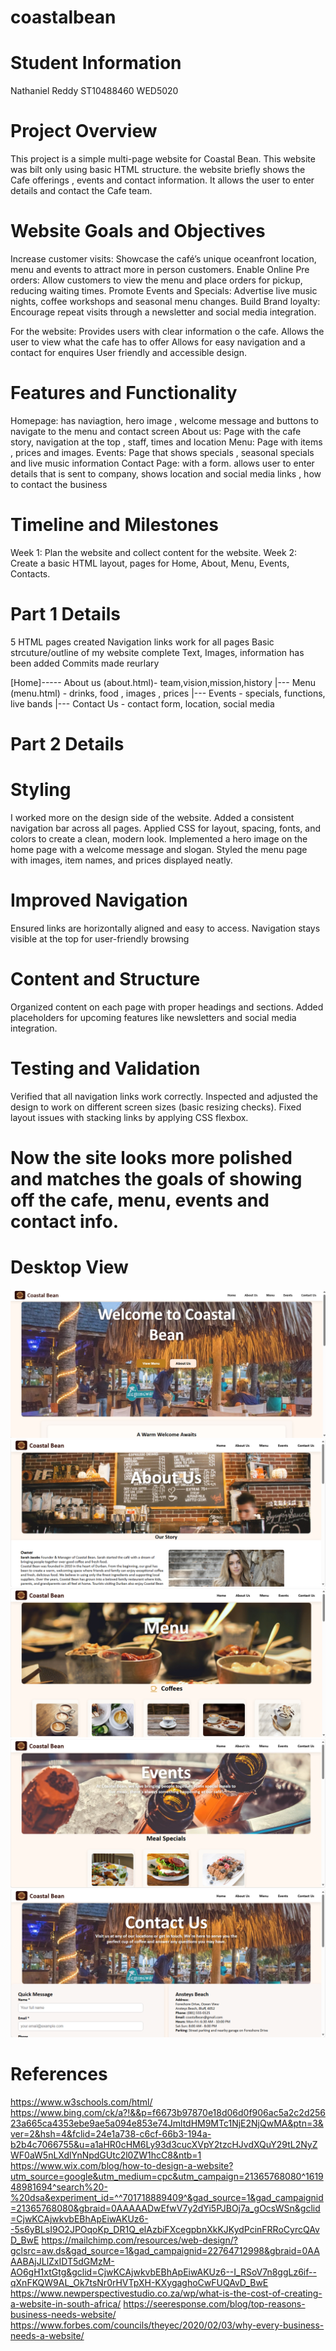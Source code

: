 # coastalbean

# Student Information
Nathaniel Reddy
ST10488460
WED5020

# Project Overview
This project is a simple multi-page website for Coastal Bean. 
This website was bilt only using basic HTML structure.
the website briefly shows the Cafe offerings , events and contact information.
It allows the user to enter details and contact the Cafe team.

# Website Goals and Objectives
Increase customer visits: Showcase the café’s unique oceanfront location, menu and events to attract more in person customers.
Enable Online Pre orders: Allow customers to view the menu and place orders for pickup, reducing waiting times. 
Promote Events and Specials: Advertise live music nights, coffee workshops and seasonal menu changes. 
Build Brand loyalty: Encourage repeat visits through a newsletter and social media integration.

For the website: 
Provides users with clear information o the cafe.
Allows the user to view what the cafe has to offer 
Allows for easy navigation and a contact for enquires
User friendly and accessible design.

# Features and Functionality 
Homepage: has naviagtion, hero image , welcome message and buttons to navigate to the menu and contact screen
About us: Page with the cafe story, navigation at the top , staff, times and location 
Menu:  Page with items , prices  and images. 
Events: Page that shows specials , seasonal specials  and live music information
Contact Page: with a form. allows user to enter details that is sent to company, shows location and social media links , how to contact the business

# Timeline and Milestones
Week 1: Plan the website and collect content for the website.
Week 2: Create a basic HTML layout, pages for Home, About, Menu, Events, Contacts.

# Part 1 Details
5 HTML pages created 
Navigation links work for all pages
Basic strcuture/outline of my website complete 
Text, Images, information has been added
Commits made reurlary 

[Home]----- About us (about.html)- team,vision,mission,history
      |--- Menu (menu.html) - drinks, food , images , prices
      |--- Events - specials, functions, live bands
      |--- Contact Us - contact form, location, social media 



# Part 2 Details

# Styling
I worked more on the design side of the website.
Added a consistent navigation bar across all pages.
Applied CSS for layout, spacing, fonts, and colors to create a clean, modern look.
Implemented a hero image on the home page with a welcome message and slogan.
Styled the menu page with images, item names, and prices displayed neatly.

# Improved Navigation
Ensured links are horizontally aligned and easy to access.
Navigation stays visible at the top for user-friendly browsing

# Content and Structure
Organized content on each page with proper headings and sections.
Added placeholders for upcoming features like newsletters and social media integration.

# Testing and Validation
Verified that all navigation links work correctly.
Inspected and adjusted the design to work on different screen sizes (basic resizing checks).
Fixed layout issues with stacking links by applying CSS flexbox.

# Now the site looks more polished and matches the goals of showing off the cafe, menu, events and contact info.

# Desktop View
![alt text](<Screenshot 2025-09-26 143540-1.png>) 
![alt text](<Screenshot 2025-09-26 143554.png>) 
![alt text](<Screenshot 2025-09-26 143610.png>) 
![alt text](<Screenshot 2025-09-26 143622.png>) 
![alt text](<Screenshot 2025-09-26 143632.png>)













    
# References 
https://www.w3schools.com/html/
https://www.bing.com/ck/a?!&&p=f6673b97870e18d06d0f906ac5a2c2d25623a665ca4353ebe9ae5a094e853e74JmltdHM9MTc1NjE2NjQwMA&ptn=3&ver=2&hsh=4&fclid=24e1a738-c6cf-66b3-194a-b2b4c7066755&u=a1aHR0cHM6Ly93d3cucXVpY2tzcHJvdXQuY29tL2NyZWF0aW5nLXdlYnNpdGUtc2l0ZW1hcC8&ntb=1
https://www.wix.com/blog/how-to-design-a-website?utm_source=google&utm_medium=cpc&utm_campaign=21365768080^161948981694^search%20-%20dsa&experiment_id=^^701718889409^&gad_source=1&gad_campaignid=21365768080&gbraid=0AAAAADwEfwV7y2dYi5PJBOj7a_gOcsWSn&gclid=CjwKCAjwkvbEBhApEiwAKUz6--5s6yBLsI9O2JPOqoKp_DR1Q_elAzbiFXcegpbnXkKJKydPcinFRRoCyrcQAvD_BwE
https://mailchimp.com/resources/web-design/?gclsrc=aw.ds&gad_source=1&gad_campaignid=22764712998&gbraid=0AAAABAjJLlZxIDT5dGMzM-AO6gH1xtGtg&gclid=CjwKCAjwkvbEBhApEiwAKUz6--I_RSoV7n8ggLz6if--qXnFKQW9AL_Ok7tsNr0rHVTpXH-KXygaghoCwFUQAvD_BwE
https://www.newperspectivestudio.co.za/wp/what-is-the-cost-of-creating-a-website-in-south-africa/
https://seeresponse.com/blog/top-reasons-business-needs-website/
https://www.forbes.com/councils/theyec/2020/02/03/why-every-business-needs-a-website/ 
